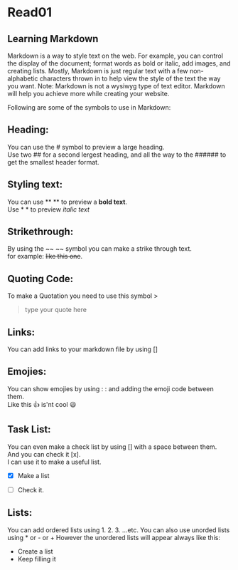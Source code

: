 # Read01 

## Learning Markdown

Markdown is a way to style text on the web. For example, you can control the display of the document; format words as bold or italic, add images, and creating lists. Mostly, Markdown is just regular text with a few non-alphabetic characters thrown in to help view the style of the text the way you want.
Note: Markdown is not a wysiwyg type of text editor.
Markdown will help you achieve more while creating your website.

Following are some of the symbols to use in Markdown:


## Heading:

You can use the # symbol to preview a large heading.  
Use two ## for a second lergest heading, and all the way to the ###### to get the smallest header format.


## Styling text:

You can use ** ** to preview a **bold text**.  
Use * * to preview *italic text* 


## Strikethrough:

By using the ~~ ~~ symbol you can make a strike through text.  
for example:  ~~like this one~~.  


## Quoting Code:

To make a Quotation you need to use this symbol >
> type your quote here


## Links:

You can add links to your markdown file by using [] 


## Emojies:

You can show emojies by using : : and adding the emoji code between them.   
Like this :+1: is'nt cool :smiley:


## Task List:

You can even make a check list by using [] with a space between them.  
And you can check it [x].  
I can use it to make a useful list.  
- [x] Make a list
- [ ] Check it.  


## Lists:

You can add ordered lists using 1. 2. 3. ...etc.
You can also use unorded lists using * or - or +
However the unordered lists will appear always like this:
- Create a list
- Keep filling it
